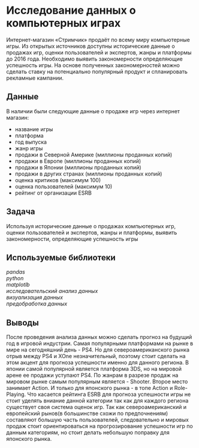 # Исследование данных о компьютерных играх
Интернет-магазин «Стримчик» продаёт по всему миру компьютерные игры. Из открытых источников доступны исторические данные о продажах игр, оценки пользователей и экспертов, жанры и платформы до 2016 года. Необходимо выявить закономерности определяющие успешность игры. На основе полученных закономерностей можно сделать ставку на потенциально популярный продукт и спланировать рекламные кампании.
## Данные
В наличии были следующие данные о продаже игр через интернет магазин:

* название игры
* платформа
* год выпуска
* жанр игры
* продажи в Cеверной Америке (миллионы проданных копий)
* продажи в Европе (миллионы проданных копий)
* продажи в Японии (миллионы проданных копий)
* продажи в других странах (миллионы проданных копий)
* оценка критиков (максимум 100)
* оценка пользователей (максимум 10)
* рейтинг от организации ESRB
## Задача
Используя исторические данные о продажах компьютерных игр, оценки пользователей и экспертов, жанры и платформы, выявить закономерности, определяющие успешность игры


## Используемые библиотеки
*pandas  
python  
matplotlb  
исследовательский анализ данных  
визуализация данных  
предобработка данных*
## Выводы
После проведения анализа данных можно сделать прогноз на будущий год в игровой индустрии. Самая популярными платформами на рынке в мире на сегодняшний день - PS4. Но для североамериканского рынка отрыв между PS4 и XOne незначительный, поэтому стоит сделать на этом акцент для прогноза успешности именно для данного региона. В японии самой популярной является платформа 3DS, но на мировой арене ее продажи уступают PS4. По жанрам в разрезе продаж на мировом рынке самым популярным является - Shooter. Второе место занимает Action. И только для японского рынка - в топе Action и Role-Playing. Что касается рейтинга ESRB для прогноза успешности игры не стоит уделять вниание данной категории так как для каждого региона существует своя система оценок игр. Так как североамериканский и европейский рынов(в большинстве схожи по предпочнениям) составляют большую часть пользователей, следовательно и мировых продаж стоит ориентироваться на прогрозирование успешности игр по данным категориям, но стоит делать небольшую поправку для японского рынка.
